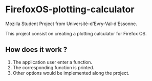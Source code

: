 FirefoxOS-plotting-calculator
=============================

Mozilla Student Project from Université-d'Evry-Val-d'Essonne.

This project consist on creating a plotting calculator for Firefox OS.


How does it work ?
------------------

1. The application user enter a function.
2. The corresponding function is printed.
3. Other options would be implemented along the project.
